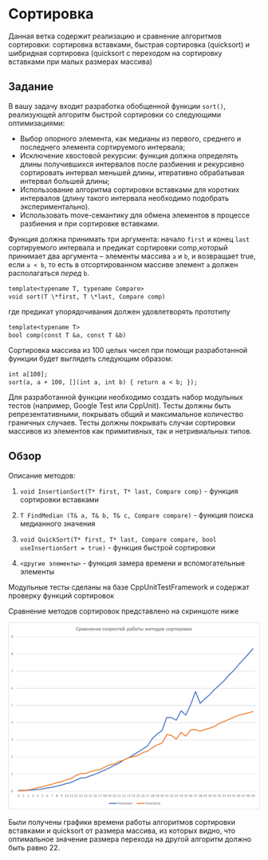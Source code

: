 # Сортировка

Данная ветка содержит реализацию и сравнение алгоритмов сортировки: сортировка вставками, быстрая сортировка (quicksort) и шибридная сортировка (quicksort с переходом на сортировку вставками при малых размерах массива)

## Задание

В вашу задачу входит разработка обобщенной функции `sort()`, реализующей алгоритм быстрой сортировки со следующими оптимизациями:

- Выбор опорного элемента, как медианы из первого, среднего и последнего элемента сортируемого интервала;
- Исключение хвостовой рекурсии: функция должна определять длины получившихся интервалов после разбиения и рекурсивно сортировать интервал меньшей длины, итеративно обрабатывая интервал большей длины;
- Использование алгоритма сортировки вставками для коротких интервалов (длину такого интервала необходимо подобрать экспериментально).
- Использовать move-семантику для обмена элементов в процессе разбиения и при сортировке вставками.

Функция должна принимать три аргумента: начало `first` и конец `last` сортируемого интервала и предикат сортировки comp,который принимает два аргумента – элементы массива `a` и `b`, и возвращает true, если `a < b`, то есть в отсортированном массиве элемент `a` должен располагаться *перед* `b`.
```
template<typename T, typename Compare>
void sort(T \*first, T \*last, Compare comp)
```
где предикат упорядочивания должен удовлетворять прототипу 
```
template<typename T>
bool comp(const T &a, const T &b)
```
Сортировка массива из 100 целых чисел при помощи разработанной функции будет выглядеть следующим образом:
```
int a[100];
sort(a, a + 100, [](int a, int b) { return a < b; });
```
Для разработанной функции необходимо создать набор модульных тестов (например, Google Test или CppUnit). Тесты должны быть репрезентативными, покрывать общий и максимальное количество граничных случаев. Тесты должны покрывать случаи сортировки массивов из элементов как примитивных, так и нетривиальных типов.

## Обзор

Описание методов:

  1. ``` void InsertionSort(T* first, T* last, Compare comp) ``` - функция сортировки вставками

  2. ``` T FindMedian (T& a, T& b, T& c, Compare compare) ``` - функция поиска медианного значения

  3. ``` void QuickSort(T* first, T* last, Compare compare, bool useInsertionSort = true) ``` - функция быстрой сортировки

  4. ``` <другие элементы> ``` - функция замера времени и вспомогательные элементы

Модульные тесты сделаны на базе CppUnitTestFramework и содержат проверку функций сортировок

Сравнение методов сортировок представлено на скриншоте ниже

![Result](SortResult.png)

Были получены графики времени работы алгоритмов сортировки вставками и quicksort от размера массива, из которых видно, что оптимальное значение размера перехода на другой алгоритм должно быть равно 22.
